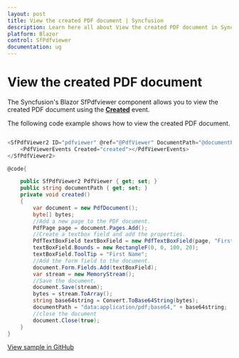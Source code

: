 ```yaml
---
layout: post
title: View the created PDF document | Syncfusion
description: Learn here all about View the created PDF document in Syncfusion Blazor SfPdfviewer component and more.
platform: Blazor
control: SfPdfviewer
documentation: ug
---
```


# View the created PDF document

The Syncfusion's Blazor SfPdfviewer component allows you to view the created PDF document using the [**Created**](https://help.syncfusion.com/cr/blazor/Syncfusion.Blazor.PdfViewer.PdfViewerEvents.html#Syncfusion_Blazor_PdfViewer_PdfViewerEvents_Created) event.

The following code example shows how to view the created PDF document.

```csharp

<SfPdfViewer2 ID="pdfviewer" @ref="@PdfViewer" DocumentPath="@documentPath">
    <PdfViewerEvents Created="created"></PdfViewerEvents>
</SfPdfViewer2>

@code{

    public SfPdfViewer2 PdfViewer { get; set; }
    public string documentPath { get; set; }
    private void created()
    {
        var document = new PdfDocument();
        byte[] bytes;
        //Add a new page to the PDF document.
        PdfPage page = document.Pages.Add();
        //Create a textbox field and add the properties.
        PdfTextBoxField textBoxField = new PdfTextBoxField(page, "FirstName");
        textBoxField.Bounds = new RectangleF(0, 0, 100, 20);
        textBoxField.ToolTip = "First Name";
        //Add the form field to the document.
        document.Form.Fields.Add(textBoxField);
        var stream = new MemoryStream();
        //Save the document.
        document.Save(stream);
        bytes = stream.ToArray();
        string base64string = Convert.ToBase64String(bytes);
        documentPath = "data:application/pdf;base64," + base64string;
        //close the document
        document.Close(true);
    }
}

```

[View sample in GitHub](https://github.com/SyncfusionExamples/blazor-pdf-viewer-examples/tree/master/Common/Create%20PDF%20using%20base%20library%20-%20SfPdfViewer)
